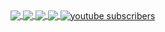 <a href="http://joerkig.com" >  
  	<img align="center" src="https://github-readme-stats.vercel.app/api?username=joerkig&show_icons=true&count_private=true&custom_title=joerkig's GitHub Stats&theme=react" />  
</a>
<a href="http://joerkig.com" >  
  	<img align="center" src="https://github-readme-stats.vercel.app/api/top-langs/?username=joerkig&langs_count=10&theme=react" />  
</a>
<a href="https://discord.com/users/205984221859151873" >  
  	<img align="center" src="https://lanyard-profile-readme.vercel.app/api/205984221859151873/?idleMessage=Being lazy as frick, not doing anything."  />  
</a>  
<a href="https://hits.seeyoufarm.com">
	<img align="center" src="https://hits.seeyoufarm.com/api/count/incr/badge.svg?url=https%3A%2F%2Fgithub.com%2Fjoerkig&count_bg=%2379C83D&title_bg=%23555555&icon=&icon_color=%23E7E7E7&title=hits&edge_flat=false"/>
</a>
<a href="https://www.youtube.com/channel/UC3yLSulkSBPtQaHdCANvJ0Q">
 <img align="center" alt="youtube subscribers" src="https://github-readme-youtube-stats.herokuapp.com/subscribers/index.php?id=UC3yLSulkSBPtQaHdCANvJ0Q&key=AIzaSyAGEOF7RyHhZVUIEu8r3HTJH5HqCOB6C1Y&style=social&logoColor=black&label=Subscribe"/>
</a>
